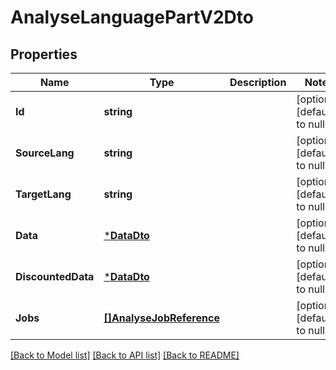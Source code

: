 # AnalyseLanguagePartV2Dto

## Properties
Name | Type | Description | Notes
------------ | ------------- | ------------- | -------------
**Id** | **string** |  | [optional] [default to null]
**SourceLang** | **string** |  | [optional] [default to null]
**TargetLang** | **string** |  | [optional] [default to null]
**Data** | [***DataDto**](DataDto.md) |  | [optional] [default to null]
**DiscountedData** | [***DataDto**](DataDto.md) |  | [optional] [default to null]
**Jobs** | [**[]AnalyseJobReference**](AnalyseJobReference.md) |  | [optional] [default to null]

[[Back to Model list]](../README.md#documentation-for-models) [[Back to API list]](../README.md#documentation-for-api-endpoints) [[Back to README]](../README.md)


